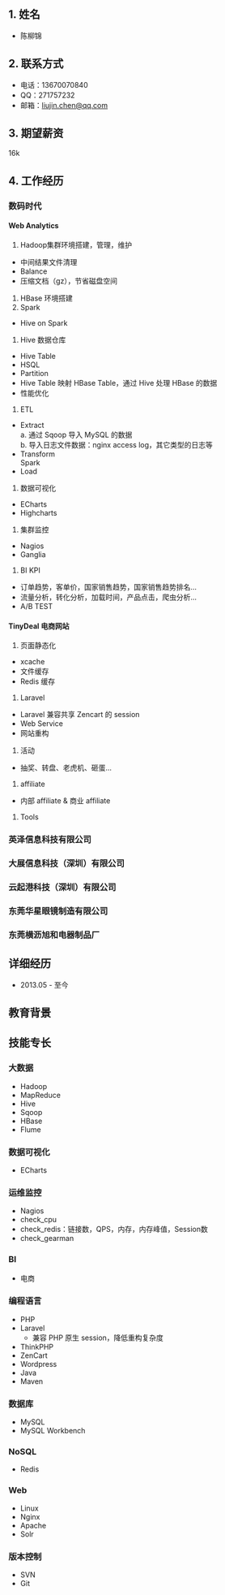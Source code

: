 ## 1. 姓名
* 陈柳锦

## 2. 联系方式
* 电话：13670070840
* QQ：271757232
* 邮箱：liujin.chen@qq.com

## 3. 期望薪资
16k

## 4. 工作经历
### 数码时代

#### Web Analytics
1. Hadoop集群环境搭建，管理，维护
 * 中间结果文件清理
 * Balance
 * 压缩文档（gz），节省磁盘空间
1. HBase 环境搭建
1. Spark
 * Hive on Spark
1. Hive 数据仓库
 * Hive Table
 * HSQL
 * Partition
 * Hive Table 映射 HBase Table，通过 Hive 处理 HBase 的数据
 * 性能优化
1. ETL
 * Extract<br/>
   a. 通过 Sqoop 导入 MySQL 的数据<br />
   b. 导入日志文件数据：nginx access log，其它类型的日志等
 * Transform<br />
   Spark
 * Load
1. 数据可视化
  * ECharts
  * Highcharts
1. 集群监控
 * Nagios
 * Ganglia
1. BI KPI
 * 订单趋势，客单价，国家销售趋势，国家销售趋势排名...
 * 流量分析，转化分析，加载时间，产品点击，爬虫分析...
 * A/B TEST

#### TinyDeal 电商网站
1. 页面静态化
 * xcache
 * 文件缓存
 * Redis 缓存
1. Laravel
 * Laravel 兼容共享 Zencart 的 session
 * Web Service
 * 网站重构
1. 活动
 * 抽奖、转盘、老虎机、砸蛋...
1. affiliate
 * 内部 affiliate & 商业 affiliate
1. Tools


### 英泽信息科技有限公司
### 大展信息科技（深圳）有限公司
### 云起港科技（深圳）有限公司
### 东莞华星眼镜制造有限公司
### 东莞横沥旭和电器制品厂


## 详细经历
* 2013.05 - 至今

## 教育背景

## 技能专长

### 大数据
* Hadoop
* MapReduce
* Hive
* Sqoop
* HBase
* Flume

### 数据可视化
* ECharts

### 运维监控
* Nagios
 * check_cpu
 * check_redis：链接数，QPS，内存，内存峰值，Session数
 * check_gearman

### BI
 * 电商

### 编程语言
* PHP
 * Laravel
   * 兼容 PHP 原生 session，降低重构复杂度
 * ThinkPHP
 * ZenCart
 * Wordpress
* Java
 * Maven

### 数据库
* MySQL
 * MySQL Workbench

### NoSQL
* Redis

### Web
* Linux
* Nginx
* Apache
* Solr

### 版本控制
 * SVN
 * Git
